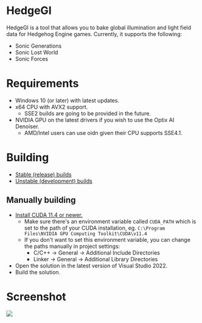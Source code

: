 # HedgeGI
HedgeGI is a tool that allows you to bake global illumination and light field data for Hedgehog Engine games. Currently, it supports the following:
* Sonic Generations
* Sonic Lost World
* Sonic Forces

# Requirements
* Windows 10 (or later) with latest updates.
* x64 CPU with AVX2 support.
    * SSE2 builds are going to be provided in the future.
* NVIDIA GPU on the latest drivers if you wish to use the Optix AI Denoiser.
    * AMD/Intel users can use oidn given their CPU supports SSE4.1.

# Building 
* [Stable (release) builds](https://github.com/blueskythlikesclouds/HedgeGI/releases)
* [Unstable (development) builds](https://ci.appveyor.com/project/blueskythlikesclouds/hedgegi/build/artifacts)

## Manually building
* [Install CUDA 11.4 or newer.](https://developer.nvidia.com/cuda-downloads) 
    * Make sure there's an environment variable called `CUDA_PATH` which is set to the path of your CUDA installation, eg. `C:\Program Files\NVIDIA GPU Computing Toolkit\CUDA\v11.4`
    * If you don't want to set this environment variable, you can change the paths manually in project settings:
        * C/C++ -> General -> Additional Include Directories
        * Linker -> General -> Additional Library Directories
* Open the solution in the latest version of Visual Studio 2022.
* Build the solution.

# Screenshot
![](https://i.imgur.com/L2ooCB7.png)
